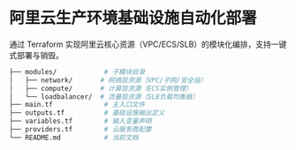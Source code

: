 # 阿里云生产环境基础设施自动化部署

通过 Terraform 实现阿里云核心资源（VPC/ECS/SLB）的模块化编排，支持一键式部署与销毁。

```bash
├── modules/            # 子模块目录
│   ├── network/       # 网络层资源（VPC/子网/安全组）
│   ├── compute/       # 计算层资源（ECS实例管理）
│   └── loadbalancer/  # 流量层资源（SLB负载均衡器）
├── main.tf             # 主入口文件
├── outputs.tf          # 基础设施输出定义
├── variables.tf        # 输入变量声明
├── providers.tf        # 云服务商配置
└── README.md           # 当前文档
